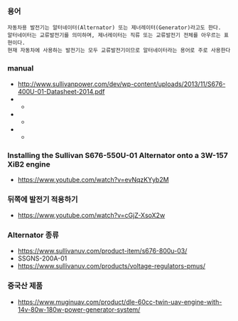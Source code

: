 
### 용어
```
자동차용 발전기는 알터네이터(Alternator) 또는 제너레이터(Generator)라고도 한다. 
알터네이터는 교류발전기를 의미하며, 제너레이터는 직류 또는 교류발전기 전체를 아우르는 표현이다. 
현재 자동차에 사용하는 발전기는 모두 교류발전기이므로 알터네이터라는 용어로 주로 사용한다

```


### manual
- http://www.sullivanpower.com/dev/wp-content/uploads/2013/11/S676-400U-01-Datasheet-2014.pdf
- -
- -
- -



### Installing the Sullivan S676-550U-01 Alternator onto a 3W-157 XiB2 engine
- https://www.youtube.com/watch?v=evNqzKYyb2M

### 뒤쪽에 발전기 적용하기
- https://www.youtube.com/watch?v=cGjZ-XsoX2w

### Alternator 종류
- https://www.sullivanuv.com/product-item/s676-800u-03/
- SSGNS-200A-01 
- https://www.sullivanuv.com/products/voltage-regulators-pmus/



### 중국산 제품
- https://www.muginuav.com/product/dle-60cc-twin-uav-engine-with-14v-80w-180w-power-generator-system/




